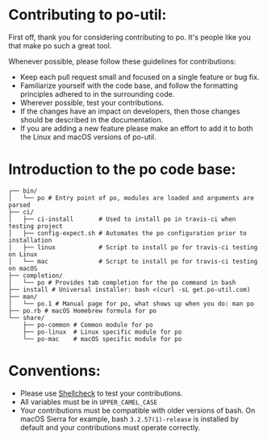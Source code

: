# Contributing to po-util:

First off, thank you for considering contributing to po. It's people like you that make po such a great tool.

Whenever possible, please follow these guidelines for contributions:

- Keep each pull request small and focused on a single feature or bug fix.
- Familiarize yourself with the code base, and follow the formatting principles adhered to in the surrounding code.
- Wherever possible, test your contributions.
- If the changes have an impact on developers, then those changes should be described in the documentation.
- If you are adding a new feature please make an effort to add it to both the Linux and macOS versions of po-util.

# Introduction to the po code base:

```
┌── bin/
│   └── po # Entry point of po, modules are loaded and arguments are parsed
├── ci/
│   ├── ci-install       # Used to install po in travis-ci when testing project
│   ├── config-expect.sh # Automates the po configuration prior to installation
│   ├── linux            # Script to install po for travis-ci testing on Linux
│   └── mac              # Script to install po for travis-ci testing on macOS
├── completion/
│   └── po # Provides tab completion for the po command in bash
├── install # Universal installer: bash <(curl -sL get.po-util.com)
├── man/
│   └── po.1 # Manual page for po, what shows up when you do: man po
├── po.rb # macOS Homebrew formula for po
└── share/
    ├── po-common # Common module for po
    ├── po-linux  # Linux specific module for po
    └── po-mac    # macOS specific module for po
```

# Conventions:

- Please use [Shellcheck](https://www.shellcheck.net/) to test your contributions.
- All variables must be in `UPPER_CAMEL_CASE`
- Your contributions must be compatible with older versions of bash. On macOS Sierra for example, bash `3.2.57(1)-release` is installed by default and your contributions must operate correctly.
